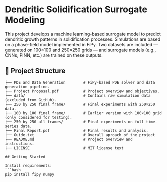 # Dendritic Solidification Surrogate Modeling

This project develops a machine learning-based surrogate model to predict dendritic growth patterns in solidification processes. Simulations are based on a phase-field model implemented in FiPy. Two datasets are included — generated on 100×100 and 250×250 grids — and surrogate models (e.g., CNNs, PINN, etc.) are trained on these outputs.

## 📁 Project Structure

```plaintext
├── PDE and Data Generation        # FiPy-based PDE solver and data generation pipeline.
├── Project Proposal.pdf           # Project overview and objectives.
├── data/                          # Contains raw simulation data (excluded from GitHub).
├── 250 by 250 final frame/        # Final experiments with 250×250 data.
├── 100 by 100 final frame/        # Earlier version with 100×100 grid (only considered for testing).
├── 250 by 250 all frames/         # Final experiments on full time-series data.
├── Final Report.pdf               # Final results and analysis.
├── Guide.txt                      # Overall aproach of the project
├── README.md                      # Project overview and instructions.
├── LICENSE                        # MIT license text

## Getting Started

Install requirements:
```bash
pip install fipy numpy

